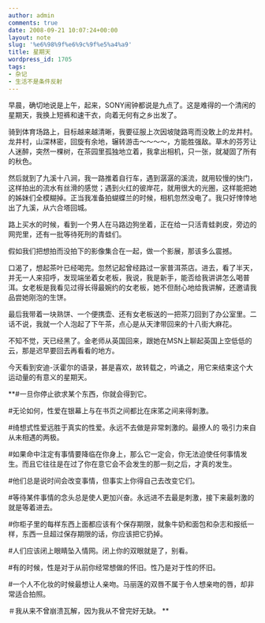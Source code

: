 ```yaml
---
author: admin
comments: true
date: 2008-09-21 10:07:24+00:00
layout: note
slug: '%e6%98%9f%e6%9c%9f%e5%a4%a9'
title: 星期天
wordpress_id: 1705
tags:
- 杂记
- 生活不是条件反射
---
```


早晨，确切地说是上午，起来，SONY闹钟都说是九点了。这是难得的一个清闲的星期天，我换上短裤和速干衣，向着无何有之乡出发了。

骑到体育场路上，目标越来越清晰，我要征服上次因坡陡路弯而没敢上的龙井村。龙井村，山深林密，回旋有余地，辗转游击～～～～，方能胜强敌。草木的芬芳让人迷醉，突然一棵树，在茶园里孤独地立着，我拿出相机，只一张，就凝固了所有的秋色。

然后就到了九溪十八涧，我一路推着自行车，遇到潺潺的溪流，就用较慢的快门，这样拍出的流水有丝滑的感觉；遇到火红的彼岸花，就用很大的光圈，这样能把她的姊妹们全模糊掉。正当我准备拍蝴蝶兰的时候，相机忽然没电了。我只好悻悻地出了九溪，从六合塔回城。

路上买水的时候，看到一个男人在马路边狗坐着，正在给一只活青蛙剥皮，旁边的网兜里，还有一批等待死刑的青蛙们。

假如我们把想拍而没拍下的影像集合在一起，做一个影展，那该多么震撼。

口渴了，想起茶叶已经喝完。忽然记起曾经路过一家普洱茶店。进去，看了半天，并无一人来招呼，发现端坐着女老板，我说，我是新手，能否给我讲讲怎么喝普洱。女老板是我看见过得长得最婉约的女老板，她不但耐心地给我讲解，还邀请我品尝她刚泡的生饼。

最后我带着一块熟饼、一个便携壶、还有女老板送的一把茶刀回到了办公室里。二话不说，我就一个人泡起了下午茶，点心是从天津带回来的十八街大麻花。

不知不觉，天已经黑了。金老师从英国回来，跟她在MSN上聊起英国上空低低的云，那是迟早要回去再看看的地方。

今天看到安迪-沃霍尔的语录，甚是喜欢，故转载之，吟诵之，用它来结束这个大运动量的有意义的星期天。

**#一旦你停止欲求某个东西，你就会得到它。

#无论如何，性爱在银幕上与在书页之间都比在床笫之间来得刺激。

#绮想式性爱远胜于真实的性爱。永远不去做是非常刺激的。最撩人的 吸引力来自从未相遇的两极。

#如果命中注定有事情要降临在你身上，那么它一定会，你无法迫使任何事情发生。而且它往往是在过了你在意它会不会发生的那一刻之后，才真的发生。

#他们总是说时间会改变事情，但事实上你得自己去改变它们。

#等待某件事情的念头总是使人更加兴奋。永远进不去最是刺激，接下来最刺激的就是等着进去。

#你柜子里的每样东西上面都应该有个保存期限，就象牛奶和面包和杂志和报纸一样，东西一旦超过保存期限的话，你应该把它扔掉。

#人们应该闭上眼睛坠入情网。闭上你的双眼就是了，别看。

#有的时候，性是对于从前你经常想做的怀旧。性乃是对于性的怀旧。

#一个人不化妆的时候最想让人亲吻。马丽莲的双唇不属于令人想亲吻的唇，却非常适合拍照。

＃我从来不曾崩溃瓦解，因为我从不曾完好无缺。
**

